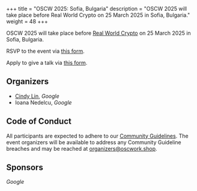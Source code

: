 +++
title = "OSCW 2025: Sofia, Bulgaria"
description = "OSCW 2025 will take place before Real World Crypto on 25 March 2025 in Sofia, Bulgaria."
weight = 48
+++

OSCW 2025 will take place before [Real World Crypto](https://rwc.iacr.org/2025/) on 25 March 2025 in Sofia, Bulgaria.

RSVP to the event via [this form](https://rsvp.withgoogle.com/events/oscw-2025).

Apply to give a talk via [this form](https://forms.gle/JXV5dyHtZye7vDZt5).

## Organizers

- [Cindy Lin](https://cindylindeed.github.io/), *Google*
- Ioana Nedelcu, *Google*

## Code of Conduct

All participants are expected to adhere to our [Community Guidelines](https://developers.google.com/community-guidelines). The event organizers will be available to address any Community Guideline breaches and may be reached at [organizers@oscwork.shop](mailto:organizers@oscwork.shop).

## Sponsors

*Google*
